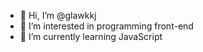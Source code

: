 - 👋 Hi, I’m @glawkkj
- 👀 I’m interested in programming front-end
- 🌱 I’m currently learning JavaScript
